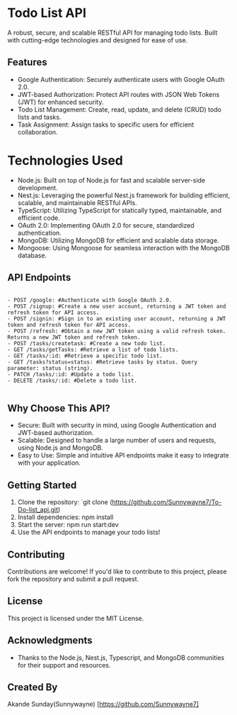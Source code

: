 # Todo List API

A robust, secure, and scalable RESTful API for managing todo lists. Built with cutting-edge technologies and designed for ease of use.

## Features

- Google Authentication: Securely authenticate users with Google OAuth 2.0.
- JWT-based Authorization: Protect API routes with JSON Web Tokens (JWT) for enhanced security.
- Todo List Management: Create, read, update, and delete (CRUD) todo lists and tasks.
- Task Assignment: Assign tasks to specific users for efficient collaboration.

# Technologies Used

- Node.js: Built on top of Node.js for fast and scalable server-side development.
- Nest.js: Leveraging the powerful Nest.js framework for building efficient, scalable, and maintainable RESTful APIs.
- TypeScript: Utilizing TypeScript for statically typed, maintainable, and efficient code.
- OAuth 2.0: Implementing OAuth 2.0 for secure, standardized authentication.
- MongoDB: Utilizing MongoDB for efficient and scalable data storage.
- Mongoose: Using Mongoose for seamless interaction with the MongoDB database.

## API Endpoints
```

- POST /google: #Authenticate with Google OAuth 2.0.
- POST /signup: #Create a new user account, returning a JWT token and refresh token for API access.
- POST /signin: #Sign in to an existing user account, returning a JWT token and refresh token for API access.
- POST /refresh: #Obtain a new JWT token using a valid refresh token. Returns a new JWT token and refresh token.
- POST /tasks/createtask: #Create a new todo list.
- GET /tasks/getTasks: #Retrieve a list of todo lists.
- GET /tasks/:id: #Retrieve a specific todo list.
- GET /tasks?status=status: #Retrieve tasks by status. Query parameter: status (string).
- PATCH /tasks/:id: #Update a todo list.
- DELETE /tasks/:id: #Delete a todo list.


```
## Why Choose This API?

- Secure: Built with security in mind, using Google Authentication and JWT-based authorization.
- Scalable: Designed to handle a large number of users and requests, using Node.js and MongoDB.
- Easy to Use: Simple and intuitive API endpoints make it easy to integrate with your application.

## Getting Started

1. Clone the repository: `git clone (https://github.com/Sunnywayne7/To-Do-list_api.git)
2. Install dependencies: npm install
3. Start the server: npm run start:dev
4. Use the API endpoints to manage your todo lists!

## Contributing

Contributions are welcome! If you'd like to contribute to this project, please fork the repository and submit a pull request.

## License

This project is licensed under the MIT License.

## Acknowledgments

- Thanks to the Node.js, Nest.js, Typescript, and MongoDB communities for their support and resources.

## Created By

Akande Sunday(Sunnywayne) [https://github.com/Sunnywayne7]

